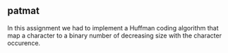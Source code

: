 ## patmat
In this assignment we had to implement a Huffman coding algorithm that map a character to a binary number of decreasing size with the character occurence.
